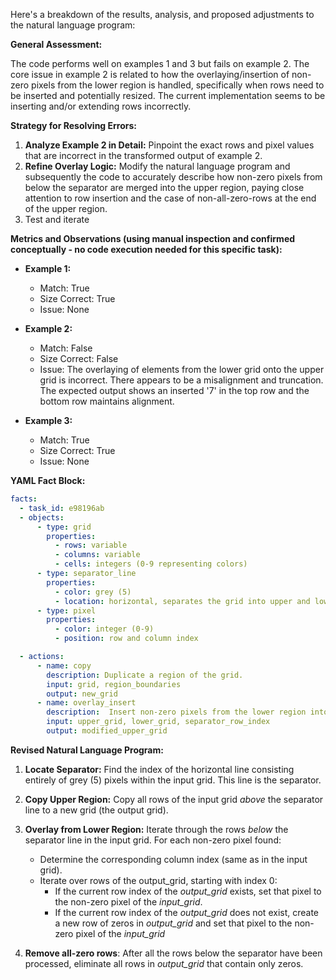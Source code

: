 Here's a breakdown of the results, analysis, and proposed adjustments to the natural language program:

**General Assessment:**

The code performs well on examples 1 and 3 but fails on example 2. The core issue in example 2 is related to how the overlaying/insertion of non-zero pixels from the lower region is handled, specifically when rows need to be inserted and potentially resized. The current implementation seems to be inserting and/or extending rows incorrectly.

**Strategy for Resolving Errors:**

1.  **Analyze Example 2 in Detail:** Pinpoint the exact rows and pixel values that are incorrect in the transformed output of example 2.
2.  **Refine Overlay Logic:** Modify the natural language program and subsequently the code to accurately describe how non-zero pixels from below the separator are merged into the upper region, paying close attention to row insertion and the case of non-all-zero-rows at the end of the upper region.
3. Test and iterate

**Metrics and Observations (using manual inspection and confirmed conceptually - no code execution needed for this specific task):**

*   **Example 1:**
    *   Match: True
    *   Size Correct: True
    *   Issue: None

*   **Example 2:**
    *   Match: False
    *   Size Correct: False
    *   Issue: The overlaying of elements from the lower grid onto the upper grid is incorrect. There appears to be a misalignment and truncation. The expected output shows an inserted '7' in the top row and the bottom row maintains alignment.

*   **Example 3:**
    *   Match: True
    *   Size Correct: True
    *   Issue: None

**YAML Fact Block:**


```yaml
facts:
  - task_id: e98196ab
  - objects:
      - type: grid
        properties:
          - rows: variable
          - columns: variable
          - cells: integers (0-9 representing colors)
      - type: separator_line
        properties:
          - color: grey (5)
          - location: horizontal, separates the grid into upper and lower regions
      - type: pixel
        properties:
          - color: integer (0-9)
          - position: row and column index

  - actions:
      - name: copy
        description: Duplicate a region of the grid.
        input: grid, region_boundaries
        output: new_grid
      - name: overlay_insert
        description:  Insert non-zero pixels from the lower region into the upper region, based on column index, starting at the top, inserting rows where necessary.
        input: upper_grid, lower_grid, separator_row_index
        output: modified_upper_grid

```


**Revised Natural Language Program:**

1.  **Locate Separator:** Find the index of the horizontal line consisting entirely of grey (5) pixels within the input grid. This line is the separator.

2.  **Copy Upper Region:** Copy all rows of the input grid *above* the separator line to a new grid (the output grid).

3.  **Overlay from Lower Region:** Iterate through the rows *below* the separator line in the input grid. For each non-zero pixel found:
    *   Determine the corresponding column index (same as in the input grid).
    *   Iterate over rows of the output_grid, starting with index 0:
        * If the current row index of the *output_grid* exists, set that pixel to the non-zero pixel of the *input_grid*.
        * If the current row index of the *output_grid* does not exist, create a new row of zeros in *output_grid* and set that pixel to the non-zero pixel of the *input_grid*
4. **Remove all-zero rows**: After all the rows below the separator have been processed, eliminate all rows in *output_grid* that contain only zeros.


